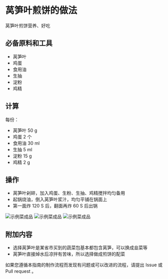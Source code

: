# 莴笋叶煎饼的做法

莴笋叶煎饼营养、好吃

## 必备原料和工具

* 莴笋叶
* 鸡蛋
* 食用油
* 生抽
* 淀粉
* 鸡精

## 计算

每份：

- 莴笋叶 50 g
- 鸡蛋 2 个
- 食用油 30 ml
- 生抽 5 ml
- 淀粉 15 g
- 鸡精 2 g

## 操作

* 莴笋叶剁碎，加入鸡蛋、生粉、生抽、鸡精搅拌均匀备用
* 起锅烧油，倒入莴笋叶浆汁，均匀平铺在锅面上
* 第一面炸 120 S 后，翻面再炸 60 S 后出锅

![示例菜成品](./1.jpeg)
![示例菜成品](./2.jpeg)
![示例菜成品](./3.jpeg)

## 附加内容

* 选择莴笋叶是某省市买到的蔬菜包基本都包含莴笋，可以换成韭菜等
* 莴笋叶直接焯水后凉拌有苦味，所以选择做成煎饼的配菜

如果您遵循本指南的制作流程而发现有问题或可以改进的流程，请提出 Issue 或 Pull request 。
